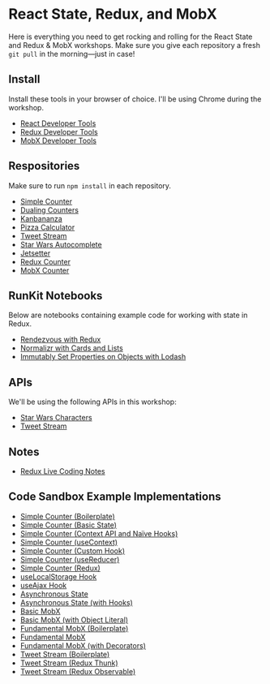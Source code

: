 # React State, Redux, and MobX

Here is everything you need to get rocking and rolling for the React State and Redux & MobX workshops. Make sure you give each repository a fresh `git pull` in the morning—just in case!

## Install

Install these tools in your browser of choice. I'll be using Chrome during the workshop.

- [React Developer Tools](https://github.com/facebook/react-devtools)
- [Redux Developer Tools](https://github.com/zalmoxisus/redux-devtools-extension)
- [MobX Developer Tools](https://github.com/mobxjs/mobx-devtools)

## Respositories

Make sure to run `npm install` in each repository.

- [Simple Counter](https://github.com/stevekinney/simple-counter)
- [Dualing Counters](https://github.com/stevekinney/dualing-counters/)
- [Kanbananza](https://github.com/stevekinney/kanbananza)
- [Pizza Calculator](https://github.com/stevekinney/pizza-calculator-two)
- [Tweet Stream](https://github.com/stevekinney/tweet-stream-react)
- [Star Wars Autocomplete](https://github.com/stevekinney/star-wars-autocomplete)
- [Jetsetter](https://github.com/stevekinney/jetsetter-two)
- [Redux Counter](https://github.com/stevekinney/redux-counter)
- [MobX Counter](https://github.com/stevekinney/mobx-counter)

## RunKit Notebooks

Below are notebooks containing example code for working with state in Redux.

- [Rendezvous with Redux](https://runkit.com/stevekinney/rendezvous-with-redux)
- [Normalizr with Cards and Lists](https://runkit.com/stevekinney/5ce18d9fbd79a9001ab8d94c)
- [Immutably Set Properties on Objects with Lodash](https://runkit.com/stevekinney/5ce9a08dfa68f4001aabcdf3)

## APIs

We'll be using the following APIs in this workshop:

- [Star Wars Characters](https://star-wars-characters.glitch.me/)
- [Tweet Stream](https://tweet-stream.glitch.me/)

## Notes

- [Redux Live Coding Notes](https://gist.github.com/stevekinney/da64a2a3cda6ff0fe8d8f1b5303fe8d6)

## Code Sandbox Example Implementations

- [Simple Counter (Boilerplate)](https://codesandbox.io/s/m7vm5wqjoy)
- [Simple Counter (Basic State)](https://codesandbox.io/s/m4xq2j3p5j)
- [Simple Counter (Context API and Naïve Hooks)](https://codesandbox.io/s/k5m0lm3nr3)
- [Simple Counter (useContext)](https://codesandbox.io/s/18qqxmkx8j)
- [Simple Counter (Custom Hook)](https://codesandbox.io/s/omm3mpqm6)
- [Simple Counter (useReducer)](https://codesandbox.io/s/v39l639vn3)
- [Simple Counter (Redux)](https://codesandbox.io/s/r7z1y573qm)
- [useLocalStorage Hook](https://codesandbox.io/s/e4s2j)
- [useAjax Hook](https://codesandbox.io/s/29vhg)
- [Asynchronous State](https://codesandbox.io/s/6z2rkmx6k)
- [Asynchronous State (with Hooks)](https://codesandbox.io/s/zx54l1kzpl)
- [Basic MobX](https://codesandbox.io/s/k5nrxyowk3)
- [Basic MobX (with Object Literal)](https://codesandbox.io/s/olpnq8ykz9)
- [Fundamental MobX (Boilerplate)](https://codesandbox.io/s/mobx-boilerplate-us7wo)
- [Fundamental MobX](https://codesandbox.io/s/j2vlnovo05)
- [Fundamental MobX (with Decorators)](https://codesandbox.io/s/m5po6p0jr8)
- [Tweet Stream (Boilerplate)](https://codesandbox.io/s/70mdp)
- [Tweet Stream (Redux Thunk)](https://codesandbox.io/s/d6q8x)
- [Tweet Stream (Redux Observable)](https://codesandbox.io/s/2w7km)
